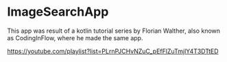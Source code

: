 # ImageSearchApp

This app was result of a kotlin tutorial series by Florian Walther, also known as CodingInFlow, where he made the same app.


https://youtube.com/playlist?list=PLrnPJCHvNZuC_pEfFlZuTmjlY4T3DTtED
